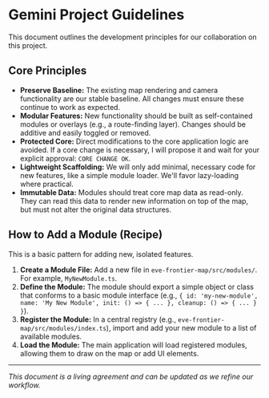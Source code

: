 # Gemini Project Guidelines

This document outlines the development principles for our collaboration on this project.

## Core Principles

*   **Preserve Baseline:** The existing map rendering and camera functionality are our stable baseline. All changes must ensure these continue to work as expected.
*   **Modular Features:** New functionality should be built as self-contained modules or overlays (e.g., a route-finding layer). Changes should be additive and easily toggled or removed.
*   **Protected Core:** Direct modifications to the core application logic are avoided. If a core change is necessary, I will propose it and wait for your explicit approval: `CORE CHANGE OK`.
*   **Lightweight Scaffolding:** We will only add minimal, necessary code for new features, like a simple module loader. We'll favor lazy-loading where practical.
*   **Immutable Data:** Modules should treat core map data as read-only. They can read this data to render new information on top of the map, but must not alter the original data structures.

## How to Add a Module (Recipe)

This is a basic pattern for adding new, isolated features.

1.  **Create a Module File:** Add a new file in `eve-frontier-map/src/modules/`. For example, `MyNewModule.ts`.
2.  **Define the Module:** The module should export a simple object or class that conforms to a basic module interface (e.g., `{ id: 'my-new-module', name: 'My New Module', init: () => { ... }, cleanup: () => { ... } }`).
3.  **Register the Module:** In a central registry (e.g., `eve-frontier-map/src/modules/index.ts`), import and add your new module to a list of available modules.
4.  **Load the Module:** The main application will load registered modules, allowing them to draw on the map or add UI elements.

---
*This document is a living agreement and can be updated as we refine our workflow.*
